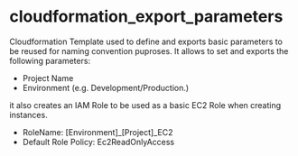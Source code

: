 # cloudformation_export_parameters
Cloudformation Template used to define and exports basic parameters to be reused for naming convention puproses. It allows to set and exports the following parameters:

- Project Name
- Environment (e.g. Development/Production.)

it also creates an IAM Role to be used as a basic EC2 Role when creating instances. 

- RoleName: [Environment]_[Project]_EC2
- Default Role Policy: Ec2ReadOnlyAccess
